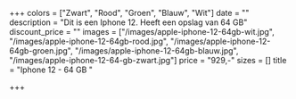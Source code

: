 +++
colors = ["Zwart", "Rood", "Groen", "Blauw", "Wit"]
date = ""
description = "Dit is een Iphone 12. Heeft een opslag van 64 GB"
discount_price = ""
images = ["/images/apple-iphone-12-64gb-wit.jpg", "/images/apple-iphone-12-64gb-rood.jpg", "/images/apple-iphone-12-64gb-groen.jpg", "/images/apple-iphone-12-64gb-blauw.jpg", "/images/apple-iphone-12-64-gb-zwart.jpg"]
price = "929,-"
sizes = []
title = "Iphone 12 - 64 GB "

+++
